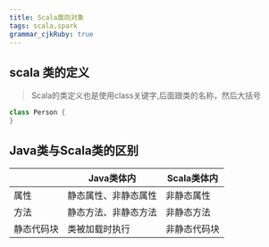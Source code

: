 ```yaml
---
title: Scala面向对象
tags: scala,spark
grammar_cjkRuby: true
---
```


## scala 类的定义

> Scala的类定义也是使用class关键字,后面跟类的名称，然后大括号

``` scala
class Person {
}
```

## Java类与Scala类的区别

|    | Java类体内    | Scala类体内    |
| --- | --- | --- |
|  属性   |   静态属性、非静态属性  |非静态属性 |
|    方法 |    静态方法、非静态方法 |非静态方法 |
|   静态代码块  | 类被加载时执行    |非静态代码块 |
